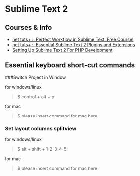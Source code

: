 # Sublime Text 2

## Courses & Info
* [net tuts+ :: Perfect Workflow in Sublime Text: Free Course!](http://net.tutsplus.com/articles/news/perfect-workflow-in-sublime-text-free-course/)
* [net tuts+ :: Essential Sublime Text 2 Plugins and Extensions](http://net.tutsplus.com/tutorials/tools-and-tips/essential-sublime-text-2-plugins-and-extensions/)
* [Setting Up Sublime Text 2 For PHP Development](http://blog.stuartherbert.com/php/2012/02/28/setting-up-sublime-text-2-for-php-development/)

## Essential keyboard short-cut commands

###Switch Project in Window

for windows/linux
> $ control + alt + p

for mac
> $ please insert command for mac here

### Set layout columns splitview
for windows/linux
> $ alt + shift + 1-2-3-4-5

for mac
> $ please insert command for mac here
